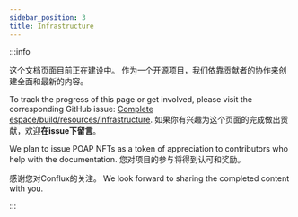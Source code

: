 ```yaml
---
sidebar_position: 3
title: Infrastructure
---
```


:::info

这个文档页面目前正在建设中。 作为一个开源项目，我们依靠贡献者的协作来创建全面和最新的内容。

To track the progress of this page or get involved, please visit the corresponding GitHub issue: [Complete espace/build/resources/infrastructure](https://github.com/Conflux-Chain/conflux-documentation/issues/120). 如果你有兴趣为这个页面的完成做出贡献，欢迎**在issue下留言**。

We plan to issue POAP NFTs as a token of appreciation to contributors who help with the documentation. 您对项目的参与将得到认可和奖励。

感谢您对Conflux的关注。 We look forward to sharing the completed content with you.

:::
